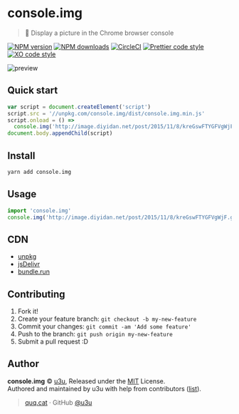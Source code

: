 # console.img

> 🎉 Display a picture in the Chrome browser console

[![NPM version](https://img.shields.io/npm/v/console.img.svg?style=flat)](https://npmjs.com/package/console.img) [![NPM downloads](https://img.shields.io/npm/dm/console.img.svg?style=flat)](https://npmjs.com/package/console.img) [![CircleCI](https://img.shields.io/circleci/project/github/MoeFE/console.img/master.svg)](https://circleci.com/gh/MoeFE/console.img) [![Prettier code style](https://img.shields.io/badge/code_style-prettier-ff69b4.svg?style=flat)](https://github.com/prettier/prettier) [![XO code style](https://img.shields.io/badge/code_style-XO-5ed9c7.svg)](https://github.com/sindresorhus/xo)

![preview](https://i.loli.net/2018/01/09/5a54873e169f4.gif)

## Quick start

```js
var script = document.createElement('script')
script.src = '//unpkg.com/console.img/dist/console.img.min.js'
script.onload = () =>
  console.img('http://image.diyidan.net/post/2015/11/8/kreGswFTYGFVgWjF.gif')
document.body.appendChild(script)
```

## Install

```bash
yarn add console.img
```

## Usage
```js
import 'console.img'
console.img('http://image.diyidan.net/post/2015/11/8/kreGswFTYGFVgWjF.gif')
```

## CDN

* [unpkg](//unpkg.com/console.img/dist/console.img.min.js)
* [jsDelivr](//cdn.jsdelivr.net/npm/console.img/dist/console.img.min.js)
* [bundle.run](//bundle.run/console.img)

## Contributing

1. Fork it!
2. Create your feature branch: `git checkout -b my-new-feature`
3. Commit your changes: `git commit -am 'Add some feature'`
4. Push to the branch: `git push origin my-new-feature`
5. Submit a pull request :D

## Author

**console.img** © [u3u](https://github.com/u3u), Released under the [MIT](./LICENSE) License.<br>
Authored and maintained by u3u with help from contributors ([list](https://github.com/u3u/console.img/contributors)).

> [quq.cat](https://quq.cat) · GitHub [@u3u](https://github.com/u3u)
